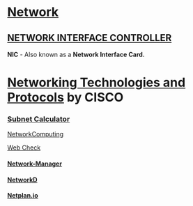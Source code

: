 # [Network](https://access.redhat.com/documentation/en-us/red_hat_enterprise_linux/7/html/networking_guide/index)

## [NETWORK INTERFACE CONTROLLER](https://en.wikipedia.org/wiki/Network_interface_controller)

**NIC** - Also known as a **Network Interface Card.**

# [Networking Technologies and Protocols](https://www.cisco.com/c/en/us/tech/index.html) by CISCO

### [Subnet Calculator](https://www.solarwinds.com/free-tools/advanced-subnet-calculator)

[NetworkComputing](https://www.networkcomputing.com/)

[Web Check](https://web-check.xyz/)

#### [Network-Manager](https://networkmanager.dev/)

#### [NetworkD](https://wiki.debian.org/SystemdNetworkd)

#### [Netplan.io](https://netplan.io/)
